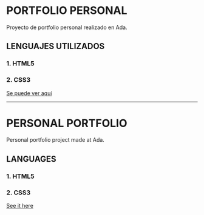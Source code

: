 # PORTFOLIO PERSONAL

Proyecto de portfolio personal realizado en Ada.

## LENGUAJES UTILIZADOS 

### 1. HTML5 
### 2. CSS3

[Se puede ver aquí](https://jelly-code.github.io/TP1-Portfolio/)

---

# PERSONAL PORTFOLIO

Personal portfolio project made at Ada.

## LANGUAGES 

### 1. HTML5
### 2. CSS3

[See it here](https://jelly-code.github.io/TP1-Portfolio/)
